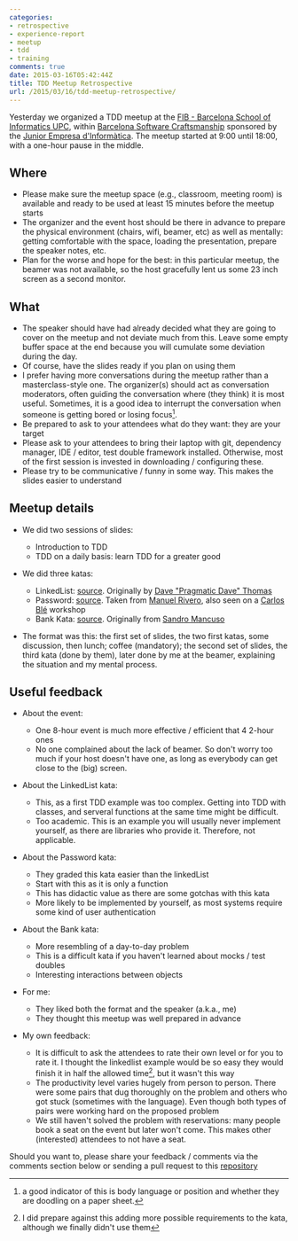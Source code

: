 ```yaml
---
categories:
- retrospective
- experience-report
- meetup
- tdd
- training
comments: true
date: 2015-03-16T05:42:44Z
title: TDD Meetup Retrospective
url: /2015/03/16/tdd-meetup-retrospective/
---
```


Yesterday we organized a TDD meetup at the [FIB - Barcelona School of Informatics UPC][upc], within [Barcelona Software Craftsmanship][BCNSCweb] sponsored by the [Junior Empresa d'Informàtica][jedi]. The meetup started at 9:00 until 18:00, with a one-hour pause in the middle.

## Where

 * Please make sure the meetup space (e.g., classroom, meeting room) is available and ready to be used at least 15 minutes before the meetup starts
 * The organizer and the event host should be there in advance to prepare the physical environment (chairs, wifi, beamer, etc) as well as mentally: getting comfortable with the space, loading the presentation, prepare the speaker notes, etc.
 * Plan for the worse and hope for the best: in this particular meetup, the beamer was not available, so the host gracefully lent us some 23 inch screen as a second monitor.

## What

 * The speaker should have had already decided what they are going to cover on the meetup and not deviate much from this. Leave some empty buffer space at the end because you will cumulate some deviation during the day.
 * Of course, have the slides ready if you plan on using them 
 * I prefer having more conversations during the meetup rather than a masterclass-style one. The organizer(s) should act as conversation moderators, often guiding the conversation where (they think) it is most useful. Sometimes, it is a good idea to interrupt the conversation when someone is getting bored or losing focus[^1].
 * Be prepared to ask to your attendees what do they want: they are your target
 * Please ask to your attendees to bring their laptop with git, dependency manager, IDE / editor, test double framework installed. Otherwise, most of the first session is invested in downloading / configuring these.
 * Please try to be communicative / funny in some way. This makes the slides easier to understand

## Meetup details


 * We did two sessions of slides:
   * Introduction to TDD
   * TDD on a daily basis: learn TDD for a greater good


 * We did three katas:
   * LinkedList: [source][linkedlist]. Originally by [Dave "Pragmatic Dave" Thomas][pragdave]
   * Password: [source][password]. Taken from [Manuel Rivero][trikitrok], also seen on a [Carlos Blé][ble] workshop
   * Bank Kata: [source][bank]. Originally from [Sandro Mancuso][mancuso]



 * The format was this: the first set of slides, the two first katas, some discussion, then lunch; coffee (mandatory); the second set of slides, the third kata (done by them), later done by me at the beamer, explaining the situation and my mental process.

## Useful feedback

* About the event:
    * One 8-hour event is much more effective / efficient that 4 2-hour ones
    * No one complained about the lack of beamer. So don't worry too much if your host doesn't have one, as long as everybody can get close to the (big) screen.

* About the LinkedList kata:
    * This, as a first TDD example was too complex. Getting into TDD with classes, and serveral functions at the same time might be difficult.
    * Too academic. This is an example you will usually never implement yourself, as there are libraries who provide it. Therefore, not applicable.

* About the Password kata:
    * They graded this kata easier than the linkedList
    * Start with this as it is only a function
    * This has didactic value as there are some gotchas with this kata
    * More likely to be implemented by yourself, as most systems require some kind of user authentication

* About the Bank kata:
    * More resembling of a day-to-day problem
    * This is a difficult kata if you haven't learned about mocks / test doubles
    * Interesting interactions between objects

* For me: 
    * They liked both the format and the speaker (a.k.a., me)
    * They thought this meetup was well prepared in advance


* My own feedback:
    * It is difficult to ask the attendees to rate their own level or for you to rate it. I thought the linkedlist example would be so easy they would finish it in half the allowed time[^2], but it wasn't this way
    * The productivity level varies hugely from person to person. There were some pairs that dug thoroughly on the problem and others who got stuck (sometimes with the language). Even though both types of pairs were working hard on the proposed problem
    * We still haven't solved the problem with reservations: many people book a seat on the event but later won't come. This makes other (interested) attendees to not have a seat.



Should you want to, please share your feedback / comments via the comments section below or sending a pull request to this [repository][blog_source]



[upc]: http://www.fib.upc.edu/fib.html
[BCNSCweb]: http://www.meetup.com/Barcelona-Software-Craftsmanship/
[jedi]: http://jediupc.com/
[linkedlist]: http://codekata.com/kata/kata21-simple-lists/
[password]: https://gist.github.com/trikitrok/c031d6b621f28b85ce0d
[bank]: https://github.com/sandromancuso/Bank-kata
[trikitrok]: http://twitter.com/@trikitrok
[mancuso]: http://twitter.com/@sandromancuso
[pragdave]: http://twitter.com/@pragdave
[ble]: http://twitter.com/@carlosble
[blog_source]: https://github.com/alvarogarcia7/blog_source
[^1]: a good indicator of this is body language or position and whether they are doodling on a paper sheet.
[^2]: I did prepare against this adding more possible requirements to the kata, although we finally didn't use them
